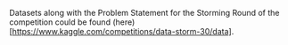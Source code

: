 Datasets along with the Problem Statement for the Storming Round of the competition could be found (here)[https://www.kaggle.com/competitions/data-storm-30/data]. 
